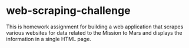 # web-scraping-challenge
This is homework assignment for building a web application that scrapes various websites for data related to the Mission to Mars and displays the information in a single HTML page.
